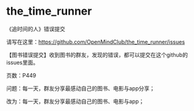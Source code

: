 # the_time_runner
《追时间的人》错误提交

请写在这里：<https://github.com/OpenMindClub/the_time_runner/issues>

【图书错误提交】收到图书的群友，发现的错误，都可以提交在这个github的issues里面。

页数：P449

问题：每一天，群友分享最感动自己的图书、电影与app分享；

改为：每一天，群友分享最感动自己的图书、电影与app；
